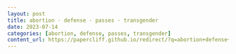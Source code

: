 ```yaml
---
layout: post
title: abortion · defense · passes · transgender
date: 2023-07-14
categories: [abortion, defense, passes, transgender]
content_url: https://papercliff.github.io/redirect/?q=abortion+defense+passes+transgender&tbs=cdr:1,cd_min:7/13/2023,cd_max:7/15/2023
---
```

